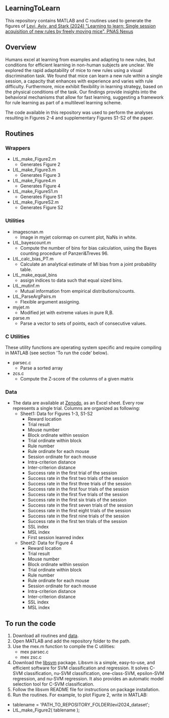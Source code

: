 ## **LearningToLearn**

This repository contains MATLAB and C routines used to generate the figures of [Levi, Aviv, and Stark (2024) "Learning to learn: Single session acquisition of new rules by freely moving mice", PNAS Nexus](https://academic.oup.com/pnasnexus/advance-article/doi/10.1093/pnasnexus/pgae203/7676433)

## Overview
Humans excel at learning from examples and adapting to new rules, but conditions for
efficient learning in non-human subjects are unclear. We explored the rapid adaptability of mice
to new rules using a visual discrimination task. We found that mice can learn a new rule within a
single session, a capacity that enhances with experience and varies with rule difficulty.
Furthermore, mice exhibit flexibility in learning strategy, based on the physical conditions of the
task. Our findings provide insights into the behavioral mechanisms that allow for fast learning, suggesting a framework for rule learning as part of a multilevel learning scheme.

The code available in this repository was used to perform the analyses resulting in Figures 2-4 and supplementary Figures S1-S2 of the paper.

## Routines

### Wrappers
- LtL_make_Figure2.m
  - Generates Figure 2
- LtL_make_Figure3.m
  - Generates Figure 3
- LtL_make_Figure4.m
  - Generates Figure 4
- LtL_make_FigureS1.m
  - Generates Figure S1
- LtL_make_FigureS2.m
  - Generates Figure S2

### Utilities
- imagescnan.m
  - Image in myjet colormap on current plot, NaNs in white.
- LtL_bayescount.m
  - Compute the number of bins for bias calculation, using the Bayes counting procedure of Panzeri&Treves 96.
- LtL_calc_bias_PT.m
  - Calculate an analytical estimate of MI bias from a joint probability table.
- LtL_make_equal_bins
  - assign indices to data such that equal sized bins.
- LtL_mutinf.m
  - Mutual information from empirical distributions/counts.
- LtL_ParseArgPairs.m
  - Flexible argument assigning.
- myjet.m
  - Modified jet with extreme values in pure R,B.
- parse.m
  - Parse a vector to sets of points, each of consecutive values.

### C Utilities
These utility functions are operating system specific and require compiling in MATLAB (see section 'To run the code' below). 
- parsec.c
  - Parse a sorted array
- zcs.c
  - Compute the Z-score of the columns of a given matrix

### Data
- The data are available at [Zenodo](https://zenodo.org/records/10810847), as an Excel sheet. Every row represents a single trial. Columns are organized as following:
  - Sheet1: Data for Figures 1-3, S1-S2
    - Reward location
    - Trial result
    - Mouse number
    - Block ordinate within session
    - Trial ordinate within block
    - Rule number
    - Rule ordinate for each mouse
    - Session ordinate for each mouse
    - Intra-criterion distance
    - Inter-criterion distance
    - Success rate in the first trial of the session
    - Success rate in the first two trials of the session
    - Success rate in the first three trials of the session
    - Success rate in the first four trials of the session
    - Success rate in the first five trials of the session
    - Success rate in the first six trials of the session
    - Success rate in the first seven trials of the session
    - Success rate in the first eight trials of the session
    - Success rate in the first nine trials of the session
    - Success rate in the first ten trials of the session
    - SSL index
    - MSL index
    - First session leanred index
  - Sheet2: Data for Figure 4
    - Reward location
    - Trial result
    - Mouse number
    - Block ordinate within session
    - Trial ordinate within block
    - Rule number
    - Rule ordinate for each mouse
    - Session ordinate for each mouse
    - Intra-criterion distance
    - Inter-criterion distance
    - SSL index
    - MSL index

## To run the code
1. Download all routines and [data](https://zenodo.org/records/10810847).
2. Open MATLAB and add the repository folder to the path.
3. Use the mex.m function to compile the C utilities:
   - mex parsec.c
   - mex zsc.c
4. Download the [libsvm](http://www.csie.ntu.edu.tw/~cjlin/libsvm) package.
Libsvm is a simple, easy-to-use, and efficient software for SVM
classification and regression. It solves C-SVM classification, nu-SVM
classification, one-class-SVM, epsilon-SVM regression, and nu-SVM
regression. It also provides an automatic model selection tool for
C-SVM classification.
5. Follow the libsvm README file for instructions on package installation.
6. Run the routines. For example, to plot Figure 2, write in MATLAB:
- tablename = 'PATH_TO_REPOSITORY_FOLDER\levi2024_dataset';
- LtL_make_Figure2( tablename );
 

